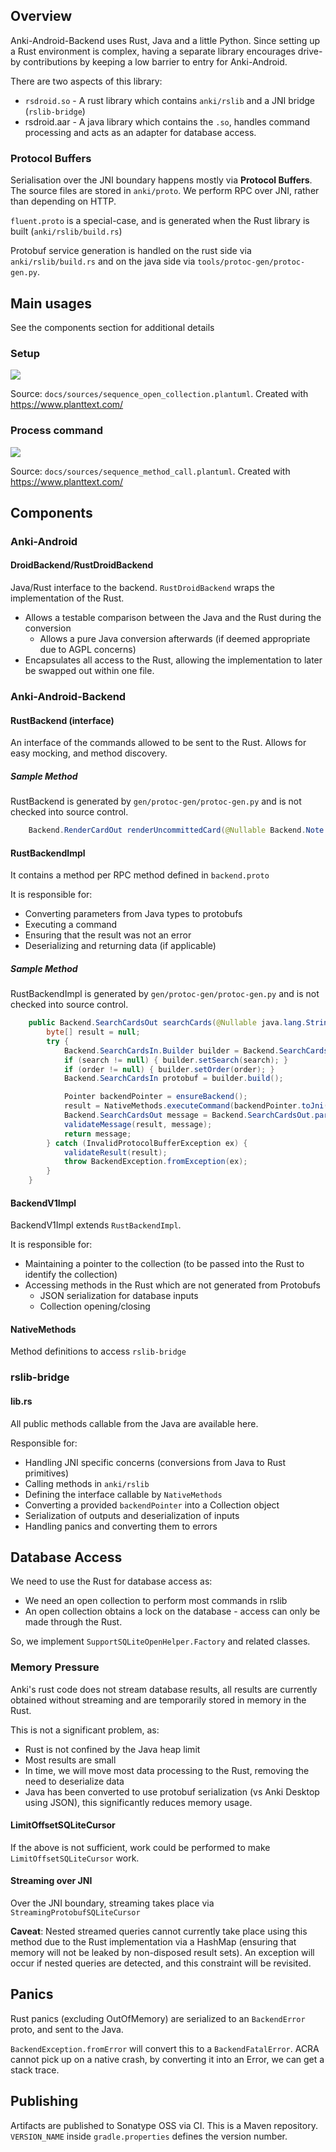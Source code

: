 ## Overview

Anki-Android-Backend uses Rust, Java and a little Python. Since setting up a Rust environment is complex, having a separate library encourages drive-by contributions by keeping a low barrier to entry for Anki-Android.

There are two aspects of this library: 

* `rsdroid.so` - A rust library which contains `anki/rslib` and a JNI bridge (`rslib-bridge`)
* rsdroid.aar - A java library which contains the `.so`, handles command processing and acts as an adapter for database access.

### Protocol Buffers

Serialisation over the JNI boundary happens mostly via **Protocol Buffers**. The source files are stored in `anki/proto`. We perform RPC over JNI, rather than depending on HTTP.

`fluent.proto` is a special-case, and is generated when the Rust library is built (`anki/rslib/build.rs`)

Protobuf service generation is handled on the rust side via `anki/rslib/build.rs` and on the java side via `tools/protoc-gen/protoc-gen.py`.

## Main usages

See the components section for additional details

### Setup

![](https://www.planttext.com/api/plantuml/img/ZLLDZzem4BtxLupsi0Af8FNAeThjqWE7TYMazj9MaUDCmKkmhV44YNzVEmci7Q8bkIJnl3VpvYjvyYo9csCjf69Bq5tPiuV68maNS5ff9mt3jl6y9gkhhr8Tq5GHD3mJfMrC9UaC3y_ce1VFfehMHMz-o1psXpzPrtxCyElpvkZgIvXBX1GOhX-IzGc_8-zjvPTlyYHx_PaXqKM-rkMY95tjCDSJpfVa8xV5T924AKD6EQF5HK8q5MMlS4UsSP3cBuI8vOJ5bzighi0wD2-shb6njcOjMPRIuyn9tiz1t116dAn04Kf6M9UmCQ6xHY4ymWxvwcq-wYXjGQyawcvXxv8wAI833yX1WJKd98Q81RRWoBAzuIIT_23UQrQHZPaB4RlQ5VQrPAaDEAiDXvhEh45WVSHvYqa3vF5MWCOtXFthR1IVJKqdCCTdWCX8PcKCdvX7_1DoGzTSnWDaAJWahprdZ3XpQNs21dYltiGiqsupVOBopFZxxzIS1-46IMVm2fMj44AGoT1sakw1eun2NNKKSIMxvPl4j5HqErGOMpIk2aztYI47KD90YV5hMSMfbqgXzs4PwWdTxseyeUi9yAFvVjcZEi2_y1L78ajtyLlqpXgFeFrbcPVVZexFopzcsqtcwLB0E6JnBWOEsz-4U0fluN_o7m00)

Source: `docs/sources/sequence_open_collection.plantuml`. Created with https://www.planttext.com/


### Process command

![](https://www.planttext.com/api/plantuml/img/bPH1ZzCm48Nl_XMZFQNIjg9mAnBQ1VQ0n7802Gvq5JcnTsis6KVZSKibVZpZ90Kd1R7aK4MUzxqPFpjLLu4rSMmRfMls1CCpUGyGWoNLYSxLhjF8y346ValUcTUwVhHeacY-fYeVqMWwmiKrFhhbDPfKNOxbYudXkFXv_QxjcfFRoIWNolD1izlRMyixRyBgczxhSSn98MjFeN7LiY9d7koqhQolA2IsrmoIZDGo-9JeTGb8fR8Q9tmW7pl8jwbK2WsMhywpsa2m_DxNkhbr6Dc6BpPmiNws0ANEnAF1Fza1_JErWThZtXA3ansmXuuy-pamIMy3zhkjfS4RtxOQJT4nNSBwnILKHxPVxnOlrKIV3B88KyU_SPaiKNcE6w28vOYMYGX5ngfS-mJsUUaGBVs7nQU3ute77cNaBHfRUsCbj2xo5YNpHj9lxbTDohziXmCe3t82MoJBaH1yP16d-z5dl4NvZ2oH_9wMpYQOn3RQ53TjnySVwKBT97enJssMzN2wlNywttxtJqCqkleN0eMx1zwHF-1Pn_dD_EtHpveyzbALGCsu2wNKbGZbl-Kd)

Source: `docs/sources/sequence_method_call.plantuml`. Created with https://www.planttext.com/


## Components

### Anki-Android

#### DroidBackend/RustDroidBackend

Java/Rust interface to the backend. `RustDroidBackend` wraps the implementation of the Rust.

* Allows a testable comparison between the Java and the Rust during the conversion
   * Allows a pure Java conversion afterwards (if deemed appropriate due to AGPL concerns)
* Encapsulates all access to the Rust, allowing the implementation to later be swapped out within one file.

### Anki-Android-Backend

#### RustBackend (interface)

An interface of the commands allowed to be sent to the Rust. Allows for easy mocking, and method discovery.

##### Sample Method

RustBackend is generated by `gen/protoc-gen/protoc-gen.py` and is not checked into source control.

```java
    Backend.RenderCardOut renderUncommittedCard(@Nullable Backend.Note note, int cardOrd, @Nullable com.google.protobuf.ByteString template, boolean fillEmpty);
```

#### RustBackendImpl 

It contains a method per RPC method defined in `backend.proto`

It is responsible for:

* Converting parameters from Java types to protobufs
* Executing a command
* Ensuring that the result was not an error
* Deserializing and returning data (if applicable)


##### Sample Method

RustBackendImpl is generated by `gen/protoc-gen/protoc-gen.py` and is not checked into source control.

```java
    public Backend.SearchCardsOut searchCards(@Nullable java.lang.String search, @Nullable Backend.SortOrder order) { 
        byte[] result = null;
        try {
            Backend.SearchCardsIn.Builder builder = Backend.SearchCardsIn.newBuilder();
            if (search != null) { builder.setSearch(search); }
            if (order != null) { builder.setOrder(order); }
            Backend.SearchCardsIn protobuf = builder.build();

            Pointer backendPointer = ensureBackend();
            result = NativeMethods.executeCommand(backendPointer.toJni(), 9, protobuf.toByteArray());
            Backend.SearchCardsOut message = Backend.SearchCardsOut.parseFrom(result);
            validateMessage(result, message);
            return message;
        } catch (InvalidProtocolBufferException ex) {
            validateResult(result);
            throw BackendException.fromException(ex);
        }
    }
```


#### BackendV1Impl

BackendV1Impl extends `RustBackendImpl`.

It is responsible for:

* Maintaining a pointer to the collection (to be passed into the Rust to identify the collection)
* Accessing methods in the Rust which are not generated from Protobufs
	* JSON serialization for database inputs
	* Collection opening/closing


#### NativeMethods

Method definitions to access `rslib-bridge`

### rslib-bridge

#### lib.rs

All public methods callable from the Java are available here.

Responsible for:

* Handling JNI specific concerns (conversions from Java to Rust primitives)
* Calling methods in `anki/rslib`
* Defining the interface callable by `NativeMethods`
* Converting a provided `backendPointer` into a Collection object
* Serialization of outputs and deserialization of inputs
* Handling panics and converting them to errors

## Database Access

We need to use the Rust for database access as:

* We need an open collection to perform most commands in rslib
* An open collection obtains a lock on the database - access can only be made through the Rust.

So, we implement `SupportSQLiteOpenHelper.Factory` and related classes.

### Memory Pressure

Anki's rust code does not stream database results, all results are currently obtained without streaming and are temporarily stored in memory in the Rust.

This is not a significant problem, as:

* Rust is not confined by the Java heap limit
* Most results are small
* In time, we will move most data processing to the Rust, removing the need to deserialize data
* Java has been converted to use protobuf serialization (vs Anki Desktop using JSON), this significantly reduces memory usage.

#### LimitOffsetSQLiteCursor

If the above is not sufficient, work could be performed to make `LimitOffsetSQLiteCursor` work.

#### Streaming over JNI

Over the JNI boundary, streaming takes place via `StreamingProtobufSQLiteCursor`

**Caveat**: Nested streamed queries cannot currently take place using this method due to the Rust implementation via a HashMap (ensuring that memory will not be leaked by non-disposed result sets). An exception will occur if nested queries are detected, and this constraint will be revisited.

## Panics

Rust panics (excluding OutOfMemory) are serialized to an `BackendError` proto, and sent to the Java.

`BackendException.fromError` will convert this to a `BackendFatalError`. ACRA cannot pick up on a native crash, by converting it into an Error, we can get a stack trace.

## Publishing

Artifacts are published to Sonatype OSS via CI. This is a Maven repository. `VERSION_NAME` inside `gradle.properties` defines the version number.